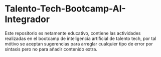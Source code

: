 # Talento-Tech-Bootcamp-AI-Integrador
Este repositorio es netamente educativo, contiene las actividades realizadas en el bootcamp de inteligencia artificial de talento tech, por tal mótivo se aceptan sugerencias para arreglar cualquier tipo de error por sintaxis pero no para añadir contenido extra.
